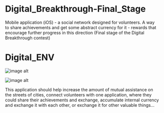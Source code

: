 # Digital_Breakthrough-Final_Stage
Mobile application (iOS) - a social network designed for volunteers. A way to share achievements and get some abstract currency for it - rewards that encourage further progress in this direction (Final stage of the Digital Breakthrough contest)



# Digital_ENV

![image alt](https://github.com/D1mk4Novikov/Digital_Breakthrough-Final_Stage/Production/Logos/Digital_ENV_Logo.png)

![image alt](https://github.com/D1mk4Novikov/Digital_Breakthrough-Final_Stage/Production/Logos/Dobro_Application_Logo.png)

This application should help increase the amount of mutual assistance on the streets of cities, connect volunteers with one application, where they could share their achievements and exchange, accumulate internal currency and exchange it with each other, or exchange it for other valuable things...
